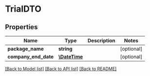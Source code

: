 # TrialDTO

## Properties
Name | Type | Description | Notes
------------ | ------------- | ------------- | -------------
**package_name** | **string** |  | [optional] 
**company_end_date** | [**\DateTime**](\DateTime.md) |  | [optional] 

[[Back to Model list]](../../README.md#documentation-for-models) [[Back to API list]](../../README.md#documentation-for-api-endpoints) [[Back to README]](../../README.md)

